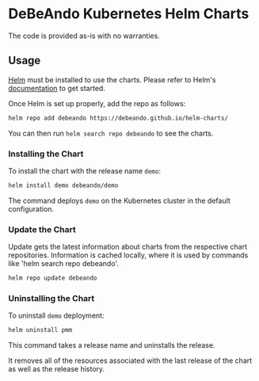 # DeBeAndo Kubernetes Helm Charts

The code is provided as-is with no warranties.

## Usage

[Helm](https://helm.sh) must be installed to use the charts.
Please refer to Helm's [documentation](https://helm.sh/docs/) to get started.

Once Helm is set up properly, add the repo as follows:

```bash
helm repo add debeando https://debeando.github.io/helm-charts/
```

You can then run `helm search repo debeando` to see the charts.

### Installing the Chart

To install the chart with the release name `demo`:

```bash
helm install demo debeando/demo
```

The command deploys `demo` on the Kubernetes cluster in the default configuration.

### Update the Chart

Update gets the latest information about charts from the respective chart repositories. Information is cached locally, where it is used by commands like 'helm search repo debeando'.

```bash
helm repo update debeando
```

### Uninstalling the Chart

To uninstall `demo` deployment:

```bash
helm uninstall pmm
```

This command takes a release name and uninstalls the release.

It removes all of the resources associated with the last release of the chart as well as the release history.
